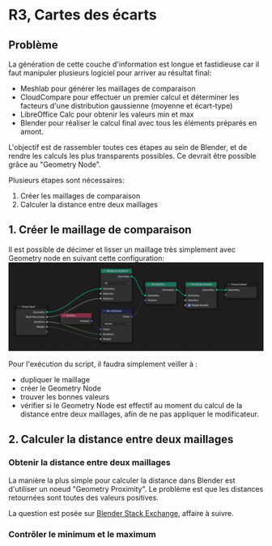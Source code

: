 # R3, Cartes des écarts

## Problème
La génération de cette couche d'information est longue et fastidieuse car il faut manipuler plusieurs logiciel pour arriver au résultat final:
+ Meshlab pour générer les maillages de comparaison
+ CloudCompare pour effectuer un premier calcul et déterminer les facteurs d'une distribution gaussienne (moyenne et écart-type)
+ LibreOffice Calc pour obtenir les valeurs min et max
+ Blender pour réaliser le calcul final avec tous les éléments préparés en amont.

L'objectif est de rassembler toutes ces étapes au sein de Blender, et de rendre les calculs les plus transparents possibles. Ce devrait être possible grâce au "Geometry Node".

Plusieurs étapes sont nécessaires:
1. Créer les maillages de comparaison
2. Calculer la distance entre deux maillages

## 1. Créer le maillage de comparaison
Il est possible de décimer et lisser un maillage très simplement avec Geometry node en suivant cette configuration:
![img](https://github.com/valiGrimO/PETRA/blob/b0ccffb5e3f556b3224f09c5ff249b9f4f196aef/roadmap/R3a_smoothMeshes.png)

Pour l'exécution du script, il faudra simplement veiller à :
+ dupliquer le maillage
+ créer le Geometry Node
+ trouver les bonnes valeurs
+ vérifier si le Geometry Node est effectif au moment du calcul de la distance entre deux maillages, afin de ne pas appliquer le modificateur.

## 2. Calculer la distance entre deux maillages
### Obtenir la distance entre deux maillages
La manière la plus simple pour calculer la distance dans Blender est d'utiliser un noeud "Geometry Proximity". Le problème est que les distances retournées sont toutes des valeurs positives.

La question est posée sur [Blender Stack Exchange](https://blender.stackexchange.com/questions/302338/blender-geometry-node-proximity-with-negative-values), affaire à suivre.

### Contrôler le minimum et le maximum
